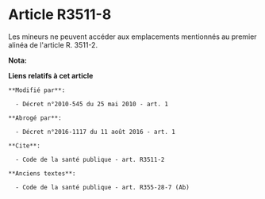 # Article R3511-8

Les mineurs ne peuvent accéder aux emplacements mentionnés au premier alinéa de l'article R. 3511-2.

**Nota:**



**Liens relatifs à cet article**

	**Modifié par**:

	  - Décret n°2010-545 du 25 mai 2010 - art. 1

	**Abrogé par**:

	  - Décret n°2016-1117 du 11 août 2016 - art. 1

	**Cite**:

	  - Code de la santé publique - art. R3511-2

	**Anciens textes**:

	  - Code de la santé publique - art. R355-28-7 (Ab)
